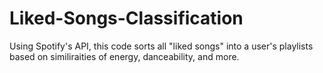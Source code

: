 # Liked-Songs-Classification
Using Spotify's API, this code sorts all "liked songs" into a user's playlists based on similiraities of energy, danceability, and more.
